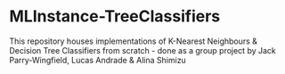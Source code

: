 # MLInstance-TreeClassifiers
This repository houses implementations of K-Nearest Neighbours &amp; Decision Tree Classifiers from scratch - done as a group project by Jack Parry-Wingfield, Lucas Andrade &amp; Alina Shimizu
